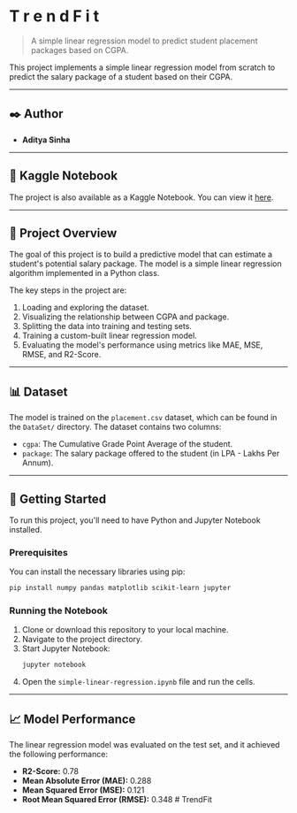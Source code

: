 # T r e n d F i t

> A simple linear regression model to predict student placement packages based on CGPA.

This project implements a simple linear regression model from scratch to predict the salary package of a student based on their CGPA.

---

## ✒️ Author

- **Aditya Sinha**

---

## 🚀 Kaggle Notebook

The project is also available as a Kaggle Notebook. You can view it [here](https://www.kaggle.com/code/adityasinha5730/trendfit/edit).

---

## 📝 Project Overview

The goal of this project is to build a predictive model that can estimate a student's potential salary package. The model is a simple linear regression algorithm implemented in a Python class.

The key steps in the project are:
1.  Loading and exploring the dataset.
2.  Visualizing the relationship between CGPA and package.
3.  Splitting the data into training and testing sets.
4.  Training a custom-built linear regression model.
5.  Evaluating the model's performance using metrics like MAE, MSE, RMSE, and R2-Score.

---

## 📊 Dataset

The model is trained on the `placement.csv` dataset, which can be found in the `DataSet/` directory. The dataset contains two columns:
- `cgpa`: The Cumulative Grade Point Average of the student.
- `package`: The salary package offered to the student (in LPA - Lakhs Per Annum).

---

## 🏁 Getting Started

To run this project, you'll need to have Python and Jupyter Notebook installed.

### Prerequisites

You can install the necessary libraries using pip:
```bash
pip install numpy pandas matplotlib scikit-learn jupyter
```

### Running the Notebook

1.  Clone or download this repository to your local machine.
2.  Navigate to the project directory.
3.  Start Jupyter Notebook:
    ```bash
    jupyter notebook
    ```
4.  Open the `simple-linear-regression.ipynb` file and run the cells.

---

## 📈 Model Performance

The linear regression model was evaluated on the test set, and it achieved the following performance:

- **R2-Score:** 0.78
- **Mean Absolute Error (MAE):** 0.288
- **Mean Squared Error (MSE):** 0.121
- **Root Mean Squared Error (RMSE):** 0.348
#   T r e n d F i t 
 
 